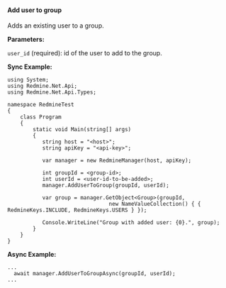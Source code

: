 #### Add user to group

Adds an existing user to a group.

**Parameters:**

`user_id` (required): id of the user to add to the group.

**Sync Example:**

```
using System;
using Redmine.Net.Api;
using Redmine.Net.Api.Types;

namespace RedmineTest
{
    class Program
    {
        static void Main(string[] args)
        {
           string host = "<host>";
           string apiKey = "<api-key>";

           var manager = new RedmineManager(host, apiKey);

           int groupId = <group-id>;
           int userId = <user-id-to-be-added>;
           manager.AddUserToGroup(groupId, userId);

           var group = manager.GetObject<Group>(groupId, 
                                new NameValueCollection() { { RedmineKeys.INCLUDE, RedmineKeys.USERS } });

           Console.WriteLine("Group with added user: {0}.", group);
        }
    }
}
```

**Async Example:**

```
...
  await manager.AddUserToGroupAsync(groupId, userId);
...
```
